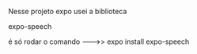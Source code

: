 Nesse projeto expo usei a biblioteca 

 expo-speech


 é só rodar o comando  --->> expo install expo-speech